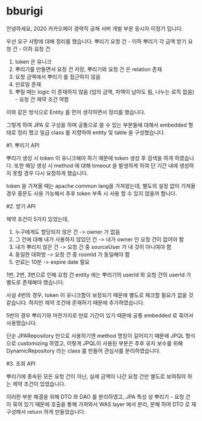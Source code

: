 # bburigi

안녕하세요, 2020 카카오페이 경력직 공채 서버 개발 부문 응시자 이정기 입니다.

우선 요구 사항에 대해 정리를 했습니다.
뿌리기 요청 건 - 이하 뿌리기
각 금액 받기 요청 건 - 이하 요청 건

1. token 은 유니크
2. 뿌리기를 만들면서 요청 건 저장, 뿌리기와 요청 건 은 relation 존재
3. 요청 금액에서 뿌리기 를 접근하지 않음
4. 만료일 존재
5. 뿌릴 때는 logic 이 존재하지 않음 (임의 금액, 차액이 남아도 됨, 나누는 로직 없음) - 요청 건 제약 조건 약함

이와 같은 방식으로 Entity 를 먼저 생각하면서 정리를 했습니다.

그렇게 하여 JPA 로 구성을 하며 공통으로 쓸 수 있는 부분들에 대해서 embedded 형태로 정리 했고
일급 class 를 지향하여 entity 및 table 을 구성했습니다.

#1. 뿌리기 API

뿌리기 생성 시 token 이 유니크해야 하기 때문에 token 생성 후 검색을 하게 하였습니다.
또한 해당 생성 시 method 에 대해 timeout 을 발생하게 하여 단 기간 내에 생성하지 못할 경우 다시 요청하게 했습니다.

token 을 가져올 때는 apache common lang을 가져왔는데, 별도의 설정 없이 가져올 경우 중문도 사용 가능해서 추후 token 부족 시 사용 할 수 있지 않을까 합니다.

#2. 받기 API

제약 조건이 5가지 있었는데,

1. 누구에게도 할당되지 않은 건 -> owner 가 없음
2. 그 건에 대해 내가 사용하지 않았던 건 -> 내가 owner 인 요청 건이 없어야 함
3. 내가 뿌리지 않은 건 -> 요청 건 중 sourceUser 가 내 것이 아니여야 함
4. 동일한 대화방 -> 요청 건 중 roomId 가 동일해야 함
5. 만료는 10분 -> expire date 필요

1번, 2번, 3번으로 인해 요청 건 entity 에는 뿌리기의 userId 와 요청 건의 userId 가 별도로 존재해야 했습니다.

사실 4번의 경우, token 이 유니크함이 보장되기 때문에 별도로 체크할 필요가 없을 것 같습니다. 하지만 제약 조건에 존재하기 때문에 추가하였습니다.

5번의 경우 뿌리기와 마찬가지로 만료 기간이 있기 때문에 공통 embedded 로 묶어서 사용했습니다.


단순 JPARepository 만으로 사용하기엔 method 명칭이 길어지기 때문에 JPQL 형식으로 customizing 하였고, 
이렇게 JPQL이 사용된 부분은 추후 유지 보수를 위해 DynamicRepository 라는 class 를 만들어 관심사를 분리하였습니다.


#3. 조회 API

뿌리기에 종속된 모든 요청 건이 아닌, 실제 금액이 나간 요청 건만 별도로 보여줘야 하는 제약 조건이 있었습니다.

이러한 부분 해결을 위해 DTO 와 DAO 를 분리하였고, JPA 특성 상 뿌리기 - 요청 건 이 묶여 있기 때문에 호출을 통해 가져와서 
WAS layer 에서 분리, 분해 하여 DTO 로 재구성해서 return 하게 만들었습니다.